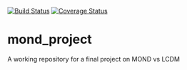 [![Build Status](https://travis-ci.org/wagoner47/mond_project.svg?branch=master)](https://travis-ci.org/wagoner47/mond_project) [![Coverage Status](https://coveralls.io/repos/github/wagoner47/mond_project/badge.svg)](https://coveralls.io/github/wagoner47/mond_project)
# mond_project
A working repository for a final project on MOND vs LCDM
